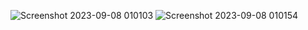![Screenshot 2023-09-08 010103](https://github.com/Sufian-x/Shoe-Config/assets/84394500/84b1a59e-b740-4cda-9961-c37fbaf2a880)
![Screenshot 2023-09-08 010154](https://github.com/Sufian-x/Shoe-Config/assets/84394500/999b848d-2654-4c83-a822-1cb31125449a)

